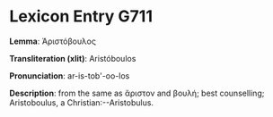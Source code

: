 # Lexicon Entry G711

**Lemma**: Ἀριστόβουλος

**Transliteration (xlit)**: Aristóboulos

**Pronunciation**: ar-is-tob'-oo-los

**Description**:
from the same as ἄριστον and βουλή; best counselling; Aristoboulus, a Christian:--Aristobulus.
